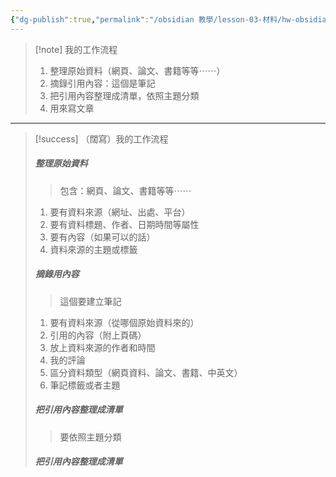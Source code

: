 ```yaml
---
{"dg-publish":true,"permalink":"/obsidian 教學/lesson-03-材料/hw-obsidian-lesson-01/","title":"2025-06-27 練習二範例：我的工作流程","tags":["🪨自籌Obsidian工作坊","🎯學習歷程檔案"],"noteIcon":"3","created":"2025-06-21T12:48:57.505+08:00","updated":"2025-06-21T22:25:26.112+08:00"}
---
```




> [!note] 我的工作流程
> 1. 整理原始資料（網頁、論文、書籍等等⋯⋯）
> 2. 摘錄引用內容：這個是筆記
> 3. 把引用內容整理成清單，依照主題分類
> 4. 用來寫文章

---



> [!success] （闊寫）我的工作流程
> ##### 整理原始資料
> > 包含：網頁、論文、書籍等等⋯⋯
> 1. 要有資料來源（網址、出處、平台）
> 2. 要有資料標題、作者、日期時間等屬性
> 3. 要有內容（如果可以的話）
> 4. 資料來源的主題或標籤
> 
> 
> ##### 摘錄用內容
> > 這個要建立筆記
> 
> 1. 要有資料來源（從哪個原始資料來的）
> 2. 引用的內容（附上頁碼）
> 3. 放上資料來源的作者和時間
> 4. 我的評論
> 5. 區分資料類型（網頁資料、論文、書籍、中英文）
> 6. 筆記標籤或者主題
> 
> 
> ##### 把引用內容整理成清單
> > 要依照主題分類
> 
> 
> 
> ##### 把引用內容整理成清單
> 





